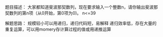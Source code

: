 题目描述：
   大家都知道斐波那契数列，现在要求输入一个整数n，请你输出斐波那契数列的第n项（从0开始，第0项为0)。
   n<=39
   
解题思路：
    规模较小可以用递归，递归代码短，易解释
    递归效率低，存在大量的重复运算，可以用momery存计算过程的值或用递推运算